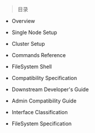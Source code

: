 
> 目录

- Overview

- Single Node Setup

- Cluster Setup

- Commands Reference

- FileSystem Shell

- Compatibility Specification

- Downstream Developer's Guide

- Admin Compatibility Guide

- Interface Classification

- FileSystem Specification